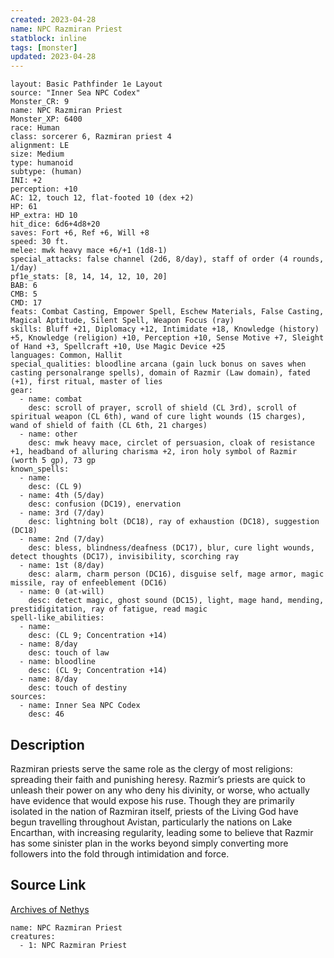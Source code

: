 ```yaml
---
created: 2023-04-28
name: NPC Razmiran Priest
statblock: inline
tags: [monster]
updated: 2023-04-28
---
```

```statblock
layout: Basic Pathfinder 1e Layout
source: "Inner Sea NPC Codex"
Monster_CR: 9
name: NPC Razmiran Priest
Monster_XP: 6400
race: Human
class: sorcerer 6, Razmiran priest 4
alignment: LE
size: Medium
type: humanoid
subtype: (human)
INI: +2
perception: +10
AC: 12, touch 12, flat-footed 10 (dex +2)
HP: 61
HP_extra: HD 10
hit_dice: 6d6+4d8+20
saves: Fort +6, Ref +6, Will +8
speed: 30 ft.
melee: mwk heavy mace +6/+1 (1d8-1)
special_attacks: false channel (2d6, 8/day), staff of order (4 rounds, 1/day)
pf1e_stats: [8, 14, 14, 12, 10, 20]
BAB: 6
CMB: 5
CMD: 17
feats: Combat Casting, Empower Spell, Eschew Materials, False Casting, Magical Aptitude, Silent Spell, Weapon Focus (ray)
skills: Bluff +21, Diplomacy +12, Intimidate +18, Knowledge (history) +5, Knowledge (religion) +10, Perception +10, Sense Motive +7, Sleight of Hand +3, Spellcraft +10, Use Magic Device +25
languages: Common, Hallit
special_qualities: bloodline arcana (gain luck bonus on saves when casting personalrange spells), domain of Razmir (Law domain), fated (+1), first ritual, master of lies
gear:
  - name: combat
    desc: scroll of prayer, scroll of shield (CL 3rd), scroll of spiritual weapon (CL 6th), wand of cure light wounds (15 charges), wand of shield of faith (CL 6th, 21 charges)
  - name: other
    desc: mwk heavy mace, circlet of persuasion, cloak of resistance +1, headband of alluring charisma +2, iron holy symbol of Razmir (worth 5 gp), 73 gp
known_spells:
  - name:
    desc: (CL 9)
  - name: 4th (5/day)
    desc: confusion (DC19), enervation
  - name: 3rd (7/day)
    desc: lightning bolt (DC18), ray of exhaustion (DC18), suggestion (DC18)
  - name: 2nd (7/day)
    desc: bless, blindness/deafness (DC17), blur, cure light wounds, detect thoughts (DC17), invisibility, scorching ray
  - name: 1st (8/day)
    desc: alarm, charm person (DC16), disguise self, mage armor, magic missile, ray of enfeeblement (DC16)
  - name: 0 (at-will)
    desc: detect magic, ghost sound (DC15), light, mage hand, mending, prestidigitation, ray of fatigue, read magic
spell-like_abilities:
  - name:
    desc: (CL 9; Concentration +14)
  - name: 8/day
    desc: touch of law
  - name: bloodline
    desc: (CL 9; Concentration +14)
  - name: 8/day
    desc: touch of destiny
sources:
  - name: Inner Sea NPC Codex
    desc: 46
```
## Description
Razmiran priests serve the same role as the clergy of most religions: spreading their faith and punishing heresy. Razmir’s priests are quick to unleash their power on any who deny his divinity, or worse, who actually have evidence that would expose his ruse. Though they are primarily isolated in the nation of Razmiran itself, priests of the Living God have begun travelling throughout Avistan, particularly the nations on Lake Encarthan, with increasing regularity, leading some to believe that Razmir has some sinister plan in the works beyond simply converting more followers into the fold through intimidation and force.
## Source Link
[Archives of Nethys](https://aonprd.com/NPCDisplay.aspx?ItemName=Razmiran%20Priest)
```encounter-table
name: NPC Razmiran Priest
creatures:
  - 1: NPC Razmiran Priest
```
